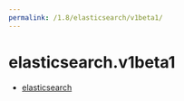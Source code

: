 ```yaml
---
permalink: /1.8/elasticsearch/v1beta1/
---
```


# elasticsearch.v1beta1



* [elasticsearch](elasticsearch.md)